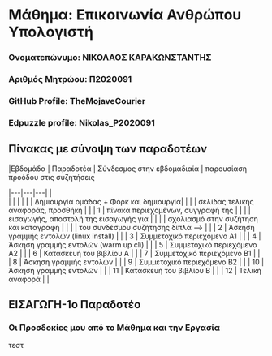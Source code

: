 # Μάθημα: Επικοινωνία Ανθρώπου Υπολογιστή
### Ονοματεπώνυμο: ΝΙΚΟΛΑΟΣ ΚΑΡΑΚΩΝΣΤΑΝΤΗΣ
### Αριθμός Μητρώου: Π2020091
### GitHub Profile: TheMojaveCourier
### Edpuzzle profile: Nikolas_P2020091

## Πίνακας με σύνοψη των παραδοτέων
|Εβδομάδα |          Παραδοτέα                     |   Σύνδεσμος στην εβδομαδιαία |
                                                            παρουσίαση προόδου 
                                                            στις συζητήσεις 

|---|---|---|
|                                                                                                               
|         |                                        |                                                                  |
|         | Δημιουργία ομάδας + Φορκ και δημιουργία|                                                                  |
|         | σελίδας τελικής αναφοράς, προσθήκη     |                                                                  |
| 1       | πίνακα περιεχομένων, συγγραφή της      |                                                                  |
|         | εισαγωγής, αποστολή της εισαγωγής για  |                                                                  |
|         | σχολιασμό στην συζήτηση και καταγραφή  |                                                                  |
|         | του συνδέσμου συζήτησης δίπλα -->      |                                                                  |
| 2       | Άσκηση γραμμής εντολών (linux install) |                                                                  | 
| 3       | Συμμετοχικό περιεχόμενο A1             |                                                                  |
| 4       | Άσκηση γραμμής εντολών (warm up cli)   |                                                                  |
| 5       | Συμμετοχικό περιεχόμενο A2             |                                                                  |
| 6       | Κατασκευή του βιβλίου Α                |                                                                  |
| 7       | Συμμετοχικό περιεχόμενο B1             |                                                                  |
| 8       | Άσκηση γραμμής εντολών                 |                                                                  |
| 9       | Συμμετοχικό περιεχόμενο B2             |                                                                  |
| 10      | Άσκηση γραμμής εντολών                 |                                                                  |
| 11      | Κατασκευή του βιβλίου Β                |                                                                  |
| 12      | Τελική αναφορά                         |                                                                  |

## ΕΙΣΑΓΩΓΗ-1ο Παραδοτέο
### Οι Προσδοκίες μου από το Μάθημα και την Εργασία
τεστ

